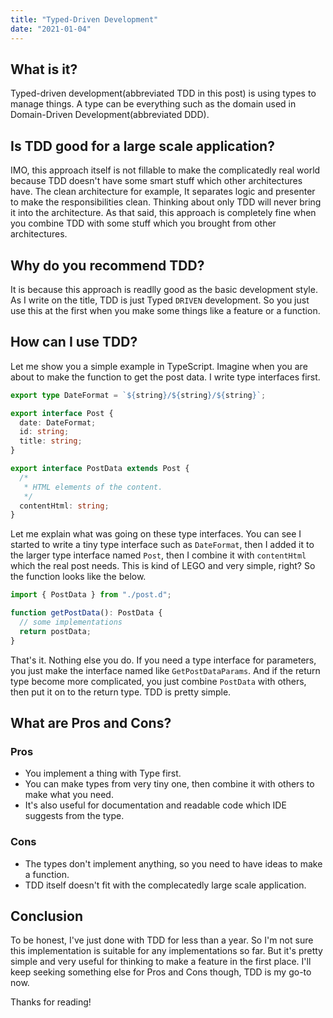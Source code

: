 ```yaml
---
title: "Typed-Driven Development"
date: "2021-01-04"
---
```


## What is it?

Typed-driven development(abbreviated TDD in this post) is using types to manage things. A type can be everything such as the domain used in Domain-Driven Development(abbreviated DDD).

## Is TDD good for a large scale application?

IMO, this approach itself is not fillable to make the complicatedly real world because TDD doesn't have some smart stuff which other architectures have. The clean architecture for example, It separates logic and presenter to make the responsibilities clean. Thinking about only TDD will never bring it into the architecture. As that said, this approach is completely fine when you combine TDD with some stuff which you brought from other architectures.

## Why do you recommend TDD?

It is because this approach is readlly good as the basic development style. As I write on the title, TDD is just Typed `DRIVEN` development. So you just use this at the first when you make some things like a feature or a function.

## How can I use TDD?

Let me show you a simple example in TypeScript.
Imagine when you are about to make the function to get the post data.
I write type interfaces first.

```typescript
export type DateFormat = `${string}/${string}/${string}`;

export interface Post {
  date: DateFormat;
  id: string;
  title: string;
}

export interface PostData extends Post {
  /*
   * HTML elements of the content.
   */
  contentHtml: string;
}
```

Let me explain what was going on these type interfaces.
You can see I started to write a tiny type interface such as `DateFormat`, then I added it to the larger type interface named `Post`, then I combine it with `contentHtml` which the real post needs. This is kind of LEGO and very simple, right?
So the function looks like the below.

```typescript
import { PostData } from "./post.d";

function getPostData(): PostData {
  // some implementations
  return postData;
}
```

That's it. Nothing else you do.
If you need a type interface for parameters, you just make the interface named like `GetPostDataParams`. And if the return type become more complicated, you just combine `PostData` with others, then put it on to the return type.
TDD is pretty simple.

## What are Pros and Cons?

### Pros

- You implement a thing with Type first.
- You can make types from very tiny one, then combine it with others to make what you need.
- It's also useful for documentation and readable code which IDE suggests from the type.

### Cons

- The types don't implement anything, so you need to have ideas to make a function.
- TDD itself doesn't fit with the complecatedly large scale application.

## Conclusion

To be honest, I've just done with TDD for less than a year. So I'm not sure this implementation is suitable for any implementations so far. But it's pretty simple and very useful for thinking to make a feature in the first place. I'll keep seeking something else for Pros and Cons though, TDD is my go-to now.

Thanks for reading!
